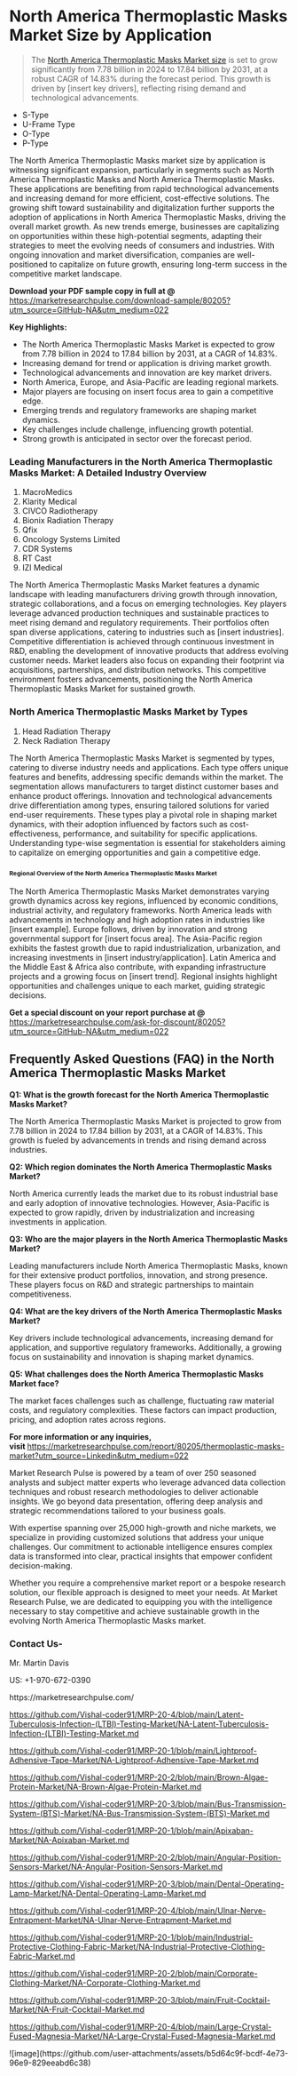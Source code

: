 <h1>North America Thermoplastic Masks Market&nbsp;Size by Application</h1><blockquote><p>The <a href="https://marketresearchpulse.com/download-sample/80205?utm_source=GitHub-NA&amp;utm_medium=022">North America Thermoplastic Masks Market size</a> is set to grow significantly from 7.78 billion in 2024 to 17.84 billion by 2031, at a robust CAGR of 14.83% during the forecast period. This growth is driven by [insert key drivers], reflecting rising demand and technological advancements.</p></blockquote><ul><li>S-Type <li> U-Frame Type <li> O-Type <li> P-Type</li></ul><p>The North America Thermoplastic Masks market size by application is witnessing significant expansion, particularly in segments such as North America Thermoplastic Masks and North America Thermoplastic Masks. These applications are benefiting from rapid technological advancements and increasing demand for more efficient, cost-effective solutions. The growing shift toward sustainability and digitalization further supports the adoption of applications in North America Thermoplastic Masks, driving the overall market growth. As new trends emerge, businesses are capitalizing on opportunities within these high-potential segments, adapting their strategies to meet the evolving needs of consumers and industries. With ongoing innovation and market diversification, companies are well-positioned to capitalize on future growth, ensuring long-term success in the competitive market landscape.</p><p><strong>Download your PDF sample copy in full at @ </strong><a href="https://marketresearchpulse.com/download-sample/80205?utm_source=GitHub-NA&amp;utm_medium=022">https://marketresearchpulse.com/download-sample/80205?utm_source=GitHub-NA&amp;utm_medium=022</a></p><p><strong>Key Highlights: </strong></p><ul><li>The North America Thermoplastic Masks Market is expected to grow from 7.78 billion in 2024 to 17.84 billion by 2031, at a CAGR of 14.83%.</li><li>Increasing demand for trend or application is driving market growth.</li><li>Technological advancements and innovation are key market drivers.</li><li>North America, Europe, and Asia-Pacific are leading regional markets.</li><li>Major players are focusing on insert focus area to gain a competitive edge.</li><li>Emerging trends and regulatory frameworks are shaping market dynamics.</li><li>Key challenges include challenge, influencing growth potential.</li><li>Strong growth is anticipated in sector over the forecast period.</li></ul><h3>Leading Manufacturers in the North America Thermoplastic Masks Market: A Detailed Industry Overview</h3><ol><li>MacroMedics</li><li>Klarity Medical</li><li>CIVCO Radiotherapy</li><li>Bionix Radiation Therapy</li><li>Qfix</li><li>Oncology Systems Limited</li><li>CDR Systems</li><li>RT Cast</li><li>IZI Medical</li></ol><div class="flex max-w-full flex-col flex-grow"><div class="min-h-8 text-message flex w-full flex-col items-end gap-2 whitespace-normal break-words [.text-message+&amp;]:mt-5" dir="auto" data-message-author-role="assistant" data-message-id="fd8432e4-4910-450d-b182-61b7bfb0a01f" data-message-model-slug="gpt-4o"><div class="flex w-full flex-col gap-1 empty:hidden first:pt-[3px]"><div class="markdown prose w-full break-words dark:prose-invert light"><p>The North America Thermoplastic Masks Market features a dynamic landscape with leading manufacturers driving growth through innovation, strategic collaborations, and a focus on emerging technologies. Key players leverage advanced production techniques and sustainable practices to meet rising demand and regulatory requirements. Their portfolios often span diverse applications, catering to industries such as [insert industries]. Competitive differentiation is achieved through continuous investment in R&amp;D, enabling the development of innovative products that address evolving customer needs. Market leaders also focus on expanding their footprint via acquisitions, partnerships, and distribution networks. This competitive environment fosters advancements, positioning the North America Thermoplastic Masks Market for sustained growth.</p></div></div></div></div><h3>North America Thermoplastic Masks Market by Types</h3><ol><li>Head Radiation Therapy <li> Neck Radiation Therapy</li></ol><div class="flex max-w-full flex-col flex-grow"><div class="min-h-8 text-message flex w-full flex-col items-end gap-2 whitespace-normal break-words [.text-message+&amp;]:mt-5" dir="auto" data-message-author-role="assistant" data-message-id="084470be-0bb7-4664-bddf-5156b4f41249" data-message-model-slug="gpt-4o-mini"><div class="flex w-full flex-col gap-1 empty:hidden first:pt-[3px]"><div class="markdown prose w-full break-words dark:prose-invert light"><p>The North America Thermoplastic Masks Market is segmented by types, catering to diverse industry needs and applications. Each type offers unique features and benefits, addressing specific demands within the market. The segmentation allows manufacturers to target distinct customer bases and enhance product offerings. Innovation and technological advancements drive differentiation among types, ensuring tailored solutions for varied end-user requirements. These types play a pivotal role in shaping market dynamics, with their adoption influenced by factors such as cost-effectiveness, performance, and suitability for specific applications. Understanding type-wise segmentation is essential for stakeholders aiming to capitalize on emerging opportunities and gain a competitive edge.</p></div></div></div></div><h3><span style="font-size: 11px;">Regional Overview of the North America Thermoplastic Masks Market</span></h3><div class="flex max-w-full flex-col flex-grow"><div class="min-h-8 text-message flex w-full flex-col items-end gap-2 whitespace-normal break-words [.text-message+&amp;]:mt-5" dir="auto" data-message-author-role="assistant" data-message-id="e9038762-ce64-4e30-91c9-9bd413514231" data-message-model-slug="gpt-4o-mini"><div class="flex w-full flex-col gap-1 empty:hidden first:pt-[3px]"><div class="markdown prose w-full break-words dark:prose-invert light"><p>The North America Thermoplastic Masks Market demonstrates varying growth dynamics across key regions, influenced by economic conditions, industrial activity, and regulatory frameworks. North America leads with advancements in technology and high adoption rates in industries like [insert example]. Europe follows, driven by innovation and strong governmental support for [insert focus area]. The Asia-Pacific region exhibits the fastest growth due to rapid industrialization, urbanization, and increasing investments in [insert industry/application]. Latin America and the Middle East &amp; Africa also contribute, with expanding infrastructure projects and a growing focus on [insert trend]. Regional insights highlight opportunities and challenges unique to each market, guiding strategic decisions.</p></div></div></div></div><p><strong>Get a special discount on your report purchase at @ </strong><a href="https://marketresearchpulse.com/ask-for-discount/80205?utm_source=GitHub-NA&amp;utm_medium=022">https://marketresearchpulse.com/ask-for-discount/80205?utm_source=GitHub-NA&amp;utm_medium=022</a></p><h2>Frequently Asked Questions (FAQ) in the North America Thermoplastic Masks Market</h2><p><strong>Q1: What is the growth forecast for the North America Thermoplastic Masks Market?</strong></p><p>The North America Thermoplastic Masks Market is projected to grow from 7.78 billion in 2024 to 17.84 billion by 2031, at a CAGR of 14.83%. This growth is fueled by advancements in trends and rising demand across industries.</p><p><strong>Q2: Which region dominates the North America Thermoplastic Masks Market?</strong></p><p>North America currently leads the market due to its robust industrial base and early adoption of innovative technologies. However, Asia-Pacific is expected to grow rapidly, driven by industrialization and increasing investments in application.</p><p><strong>Q3: Who are the major players in the North America Thermoplastic Masks Market?</strong></p><p>Leading manufacturers include North America Thermoplastic Masks, known for their extensive product portfolios, innovation, and strong presence. These players focus on R&amp;D and strategic partnerships to maintain competitiveness.</p><p><strong>Q4: What are the key drivers of the North America Thermoplastic Masks Market?</strong></p><p>Key drivers include technological advancements, increasing demand for application, and supportive regulatory frameworks. Additionally, a growing focus on sustainability and innovation is shaping market dynamics.</p><p><strong>Q5: What challenges does the North America Thermoplastic Masks Market face?</strong></p><p>The market faces challenges such as challenge, fluctuating raw material costs, and regulatory complexities. These factors can impact production, pricing, and adoption rates across regions.</p><p><strong>For more information or any inquiries, visit&nbsp;</strong><a href="https://marketresearchpulse.com/report/80205/thermoplastic-masks-market?utm_source=Linkedin&utm_medium=022">https://marketresearchpulse.com/report/80205/thermoplastic-masks-market?utm_source=Linkedin&utm_medium=022</a></p><p>Market Research Pulse is powered by a team of over 250 seasoned analysts and subject matter experts who leverage advanced data collection techniques and robust research methodologies to deliver actionable insights. We go beyond data presentation, offering deep analysis and strategic recommendations tailored to your business goals.</p><p>With expertise spanning over 25,000 high-growth and niche markets, we specialize in providing customized solutions that address your unique challenges. Our commitment to actionable intelligence ensures complex data is transformed into clear, practical insights that empower confident decision-making.</p><p>Whether you require a comprehensive market report or a bespoke research solution, our flexible approach is designed to meet your needs. At Market Research Pulse, we are dedicated to equipping you with the intelligence necessary to stay competitive and achieve sustainable growth in the evolving North America Thermoplastic Masks market.</p><h3><strong>Contact Us-</strong></h3><p>Mr. Martin Davis</p><p>US: +1-970-672-0390</p><p>https://marketresearchpulse.com/</p><p><a href="https://github.com/Vishal-coder91/MRP-20-4/blob/main/Latent-Tuberculosis-Infection-(LTBI)-Testing-Market/NA-Latent-Tuberculosis-Infection-(LTBI)-Testing-Market.md">https://github.com/Vishal-coder91/MRP-20-4/blob/main/Latent-Tuberculosis-Infection-(LTBI)-Testing-Market/NA-Latent-Tuberculosis-Infection-(LTBI)-Testing-Market.md</a></p><p><a href="https://github.com/Vishal-coder91/MRP-20-1/blob/main/Lightproof-Adhensive-Tape-Market/NA-Lightproof-Adhensive-Tape-Market.md">https://github.com/Vishal-coder91/MRP-20-1/blob/main/Lightproof-Adhensive-Tape-Market/NA-Lightproof-Adhensive-Tape-Market.md</a></p><p><a href="https://github.com/Vishal-coder91/MRP-20-2/blob/main/Brown-Algae-Protein-Market/NA-Brown-Algae-Protein-Market.md">https://github.com/Vishal-coder91/MRP-20-2/blob/main/Brown-Algae-Protein-Market/NA-Brown-Algae-Protein-Market.md</a></p><p><a href="https://github.com/Vishal-coder91/MRP-20-3/blob/main/Bus-Transmission-System-(BTS)-Market/NA-Bus-Transmission-System-(BTS)-Market.md">https://github.com/Vishal-coder91/MRP-20-3/blob/main/Bus-Transmission-System-(BTS)-Market/NA-Bus-Transmission-System-(BTS)-Market.md</a></p><p><a href="https://github.com/Vishal-coder91/MRP-20-1/blob/main/Apixaban-Market/NA-Apixaban-Market.md">https://github.com/Vishal-coder91/MRP-20-1/blob/main/Apixaban-Market/NA-Apixaban-Market.md</a></p><p><a href="https://github.com/Vishal-coder91/MRP-20-2/blob/main/Angular-Position-Sensors-Market/NA-Angular-Position-Sensors-Market.md">https://github.com/Vishal-coder91/MRP-20-2/blob/main/Angular-Position-Sensors-Market/NA-Angular-Position-Sensors-Market.md</a></p><p><a href="https://github.com/Vishal-coder91/MRP-20-3/blob/main/Dental-Operating-Lamp-Market/NA-Dental-Operating-Lamp-Market.md">https://github.com/Vishal-coder91/MRP-20-3/blob/main/Dental-Operating-Lamp-Market/NA-Dental-Operating-Lamp-Market.md</a></p><p><a href="https://github.com/Vishal-coder91/MRP-20-4/blob/main/Ulnar-Nerve-Entrapment-Market/NA-Ulnar-Nerve-Entrapment-Market.md">https://github.com/Vishal-coder91/MRP-20-4/blob/main/Ulnar-Nerve-Entrapment-Market/NA-Ulnar-Nerve-Entrapment-Market.md</a></p><p><a href="https://github.com/Vishal-coder91/MRP-20-1/blob/main/Industrial-Protective-Clothing-Fabric-Market/NA-Industrial-Protective-Clothing-Fabric-Market.md">https://github.com/Vishal-coder91/MRP-20-1/blob/main/Industrial-Protective-Clothing-Fabric-Market/NA-Industrial-Protective-Clothing-Fabric-Market.md</a></p><p><a href="https://github.com/Vishal-coder91/MRP-20-2/blob/main/Corporate-Clothing-Market/NA-Corporate-Clothing-Market.md">https://github.com/Vishal-coder91/MRP-20-2/blob/main/Corporate-Clothing-Market/NA-Corporate-Clothing-Market.md</a></p><p><a href="https://github.com/Vishal-coder91/MRP-20-3/blob/main/Fruit-Cocktail-Market/NA-Fruit-Cocktail-Market.md">https://github.com/Vishal-coder91/MRP-20-3/blob/main/Fruit-Cocktail-Market/NA-Fruit-Cocktail-Market.md</a></p><p><a href="https://github.com/Vishal-coder91/MRP-20-4/blob/main/Large-Crystal-Fused-Magnesia-Market/NA-Large-Crystal-Fused-Magnesia-Market.md">https://github.com/Vishal-coder91/MRP-20-4/blob/main/Large-Crystal-Fused-Magnesia-Market/NA-Large-Crystal-Fused-Magnesia-Market.md</a></p>
![image](https://github.com/user-attachments/assets/b5d64c9f-bcdf-4e73-96e9-829eeabd6c38)
